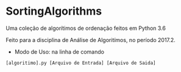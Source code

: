 # SortingAlgorithms
Uma coleção de algorítimos de ordenação feitos em Python 3.6

Feito para a disciplina de Análise de Algoritímos, no período 2017.2.

* Modo de Uso:
na linha de comando
```
[algoritimo].py [Arquivo de Entrada] [Arquivo de Saida]
```
